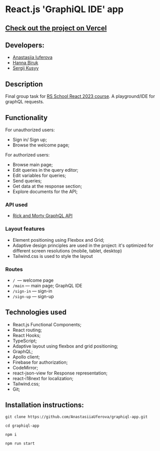 # React.js 'GraphiQL IDE' app

## [Check out the project on Vercel](https://graphiql-app-rss.vercel.app)

## Developers:

* [Anastasiia Iuferova](https://github.com/AnastasiiaUferova)
* [Hanna Biruk](https://github.com/anna-biruk)
* [Sergij Kusyy](https://github.com/SAK74)


## Description

Final group task for [RS School React 2023 course]([https://startup-summer-2023-dev-task.super.site](https://rs.school/react/)). A playground/IDE for graphQL requests.

## Functionality

For unauthorized users:
* Sign in/ Sign up;
* Browse the welcome page;

For authorized users:
* Browse main page;
* Edit queries in the query editor;
* Edit variables for queries;
* Send queries;
* Get data at the response section;
* Explore documents for the API;

### API used

* [Rick and Morty GraphQL API](https://studio.apollographql.com/public/rick-and-morty-a3b90u/variant/current/home) 

### Layout features

* Element positioning using Flexbox and Grid;
* Adaptive design principles are used in the project: it's optimized for different screen resolutions (mobile, tablet, desktop)
* Tailwind.css is used to style the layout

### Routes
* ```/ ```— welcome page
* ```/main``` — main page; GraphQL IDE
* ```/sign-in``` — sign-in
* ```/sign-up``` — sign-up

## Technologies used

* React.js Functional Components;
* React routing;
* React Hooks;
* TypeScript;
* Adaptive layout using flexbox and grid positioning;
* GraphQL;
* Apollo client;
* Firebase for authorization;
* CodeMirror;
* react-json-view for Response representation;
* react-i18next for localization;
* Tailwind.css;
* Git;

## Installation instructions:

```
git clone https://github.com/AnastasiiaUferova/graphiql-app.git

cd graphiql-app

npm i 

npm run start
